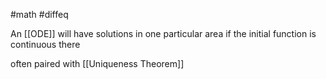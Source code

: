#math #diffeq 

An [[ODE]] will have solutions in one particular area if the initial function is continuous there

often paired with [[Uniqueness Theorem]]
